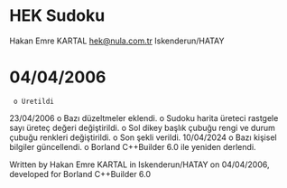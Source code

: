 # HEK Sudoku

  Hakan Emre KARTAL
  hek@nula.com.tr
  Iskenderun/HATAY
  
  # 04/04/2006
     o Üretildi
  23/04/2006
     o Bazı düzeltmeler eklendi.
     o Sudoku harita üreteci rastgele sayı üreteç değeri değiştirildi.
     o Sol dikey başlık çubuğu rengi ve durum çubuğu renkleri değiştirildi.
     o Son şekli verildi.
  10/04/2024
     o Bazı kişisel bilgiler güncellendi.
     o Borland C++Builder 6.0 ile yeniden derlendi.
  
  Written by Hakan Emre KARTAL in Iskenderun/HATAY on 04/04/2006,
  developed for Borland C++Builder 6.0
